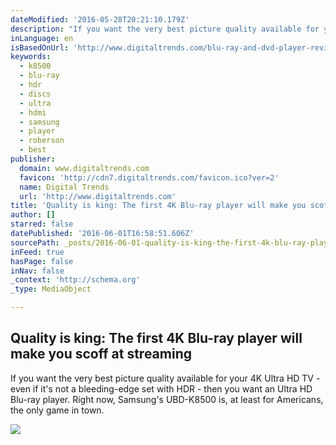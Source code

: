 ```yaml
---
dateModified: '2016-05-28T20:21:10.179Z'
description: "If you want the very best picture quality available for your 4K Ultra HD TV - even if it's not a bleeding-edge set with HDR - then you want an Ultra HD Blu-ray player. Right now, Samsung's UBD-K8500 is, at least for Americans, the only game in town."
inLanguage: en
isBasedOnUrl: 'http://www.digitaltrends.com/blu-ray-and-dvd-player-reviews/samsung-ubd-k8500-ultra-hd-4k-review/#:nkZ_RKiAtYuOfA'
keywords:
  - k8500
  - blu-ray
  - hdr
  - discs
  - ultra
  - hdmi
  - samsung
  - player
  - roberson
  - best
publisher:
  domain: www.digitaltrends.com
  favicon: 'http://cdn7.digitaltrends.com/favicon.ico?ver=2'
  name: Digital Trends
  url: 'http://www.digitaltrends.com'
title: 'Quality is king: The first 4K Blu-ray player will make you scoff at streaming'
author: []
starred: false
datePublished: '2016-06-01T16:58:51.606Z'
sourcePath: _posts/2016-06-01-quality-is-king-the-first-4k-blu-ray-player-will-make-you-s.md
inFeed: true
hasPage: false
inNav: false
_context: 'http://schema.org'
_type: MediaObject

---
```

<article style=""><h1>Quality is king: The first 4K Blu-ray player will make you scoff at streaming</h1><p>If you want the very best picture quality available for your 4K Ultra HD TV - even if it's not a bleeding-edge set with HDR - then you want an Ultra HD Blu-ray player. Right now, Samsung's UBD-K8500 is, at least for Americans, the only game in town.</p><img src="http://icdn3.digitaltrends.com/image/samsung-k8500-uhd-bd-remote-1200x630-c.jpg" /></article>